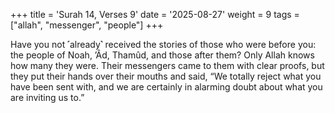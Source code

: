 +++
title = 'Surah 14, Verses 9'
date = '2025-08-27'
weight = 9
tags = ["allah", "messenger", "people"]
+++

Have you not ˹already˺ received the stories of those who were before you: the people of Noah, ’Âd, Thamûd, and those after them? Only Allah knows how many they were. Their messengers came to them with clear proofs, but they put their hands over their mouths and said, “We totally reject what you have been sent with, and we are certainly in alarming doubt about what you are inviting us to.”